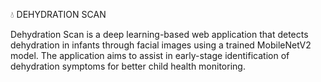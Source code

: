 💧 DEHYDRATION SCAN

Dehydration Scan is a deep learning-based web application that detects dehydration in infants through facial images using a trained MobileNetV2 model. The application aims to assist in early-stage identification of dehydration symptoms for better child health monitoring.

